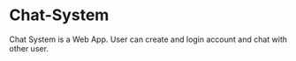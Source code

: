 # Chat-System
Chat System is a Web App. User can create and login account and chat with other user.

